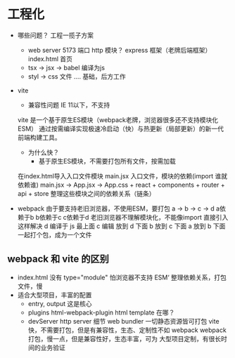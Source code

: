 # 工程化

- 哪些问题？ 工程一揽子方案
    - web server 5173 端口 http 模块？ express 框架（老牌后端框架）
        index.html 首页 
    - tsx -> jsx -> babel 编译为js 
    - styl -> css 文件
    ....
    基础，后方工作

- vite
    - 兼容性问题
        IE 11以下，不支持
    
    vite 是一个基于原生ES模块（webpack老牌，浏览器很多还不支持模块化ESM）
    通过按需编译实现极速冷启动（快）与热更新（局部更新）的新一代前端构建工具。

    - 为什么快？
        - 基于原生ES模块，不需要打包所有文件，按需加载

    在index.html导入入口文件模块 <script type="module" src="/src/main.jsx"></script>
    main.jsx 入口文件，模块的依赖(import 谁就依赖谁)
    main.jsx -> App.jsx -> App.css + react + components + router + api + store
    整理这些模块之间的依赖关系（链条）

- webpack
    由于要支持老旧浏览器，不使用ESM，要打包
    a -> b -> c -> d  a依赖于b b依赖于c c依赖于d
    老旧浏览器不理解模块化，不能像import 直接引入这样解决
    d 编译于 js  最上面
    c 编辑 放到 d 下面
    b 放到 c 下面
    a 放到 b 下面
    一起打个包，成为一个文件

## webpack 和 vite 的区别
- index.html 没有 type="module" 怕浏览器不支持 ESM‘
    整理依赖关系，打包文件，慢
- 适合大型项目，丰富的配置
    - entry, output 这是核心
    - plugins
        html-webpack-plugin html template 在哪？
    - devServer
        http server 细节 
    web bundler 一切静态资源皆可打包
    vite 快，不需要打包，但是有兼容性，生态、定制性不如 webpack
    webpack 打包，慢一点，但是兼容性好，生态丰富，可为
    大型项目定制，有很长时间的业务验证
